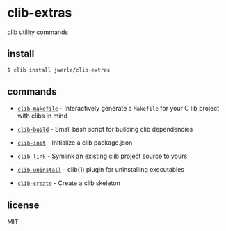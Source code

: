clib-extras
===========

clib utility commands

## install

```sh
$ clib install jwerle/clib-extras
```

## commands

- [`clib-makefile`](https://github.com/jwerle/clib-makefile) - Interactively generate a `Makefile` for your C lib project with clibs in mind

- [`clib-build`](https://github.com/jwerle/clib-build) - Small bash script for building clib dependencies

- [`clib-init`](https://github.com/jwerle/clib-init) - Initialize a clib package.json

- [`clib-link`](https://github.com/jwerle/clib-link) - Symlink an existing clib project source to yours

- [`clib-uninstall`](https://github.com/clibs/clib-uninstall) - clib(1) plugin for uninstalling executables

- [`clib-create`](https://github.com/stephenmathieson/clib-create) - Create a clib skeleton

## license

MIT
